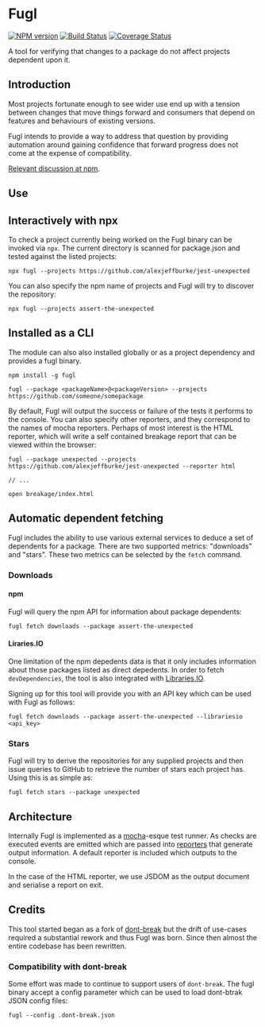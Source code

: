 # Fugl

[![NPM version](https://img.shields.io/npm/v/fugl.svg)](https://www.npmjs.com/package/fugl)
[![Build Status](https://img.shields.io/travis/alexjeffburke/fugl/master.svg)](https://travis-ci.org/alexjeffburke/fugl)
[![Coverage Status](https://img.shields.io/coveralls/alexjeffburke/fugl/master.svg)](https://coveralls.io/r/alexjeffburke/fugl?branch=master)

A tool for verifying that changes to a package do not affect projects dependent upon it.

## Introduction

Most projects fortunate enough to see wider use end up with a tension between changes that
move things forward and consumers that depend on features and behaviours of existing versions.

Fugl intends to provide a way to address that question by providing automation around gaining
confidence that forward progress does not come at the expense of compatibility.

[Relevant discussion at npm](https://github.com/npm/npm/issues/6510).

## Use

## Interactively with npx

To check a project currently being worked on the Fugl binary can be invoked via `npx`.
The current directory is scanned for package.json and tested against the listed projects:

```
npx fugl --projects https://github.com/alexjeffburke/jest-unexpected
```

You can also specify the npm name of projects and Fugl will try to discover the repository:

```
npx fugl --projects assert-the-unexpected
```

## Installed as a CLI

The module can also also installed globally or as a project dependency and provides a fugl binary.

```
npm install -g fugl
```

```
fugl --package <packageName>@<packageVersion> --projects https://github.com/someone/somepackage
```

By default, Fugl will output the success or failure of the tests it performs to the console. You
can also specify other reporters, and they correspond to the names of mocha reporters. Perhaps of
most interest is the HTML reporter, which will write a self contained breakage report that can be
viewed within the browser:

```
fugl --package unexpected --projects https://github.com/alexjeffburke/jest-unexpected --reporter html

// ...

open breakage/index.html
```

## Automatic dependent fetching

Fugl includes the ability to use various external services to deduce a set of dependents for
a package. There are two supported metrics: "downloads" and "stars". These two metrics
can be selected by the `fetch` command.

### Downloads

#### npm

Fugl will query the npm API for information about package dependents:

```
fugl fetch downloads --package assert-the-unexpected
```

#### Liraries.IO

One limitation of the npm depedents data is that it only includes information about those packages
listed as direct depedents. In order to fetch `devDependencies`, the tool is also integrated with
[Libraries.IO](https://libraries.io).

Signing up for this tool will provide you with an API key which can be used with Fugl as follows:

```
fugl fetch downloads --package assert-the-unexpected --librariesio <api_key>
```

### Stars

Fugl will try to derive the repositories for any supplied projects and then issue queries to
GitHub to retrieve the number of stars each project has. Using this is as simple as:

```
fugl fetch stars --package unexpected
```

## Architecture

Internally Fugl is implemented as a [mocha](https://mochajs.org/)-esque test runner. As checks are
executed events are emitted which are passed into [reporters](https://mochajs.org/#reporters) that
generate output information. A default reporter is included which outputs to the console.

In the case of the HTML reporter, we use JSDOM as the output document and serialise a report on exit.

## Credits

This tool started began as a fork of [dont-break](https://github.com/bahmutov/dont-break.git) but the
drift of use-cases required a substantial rework and thus Fugl was born. Since then almost the entire
codebase has been rewritten.

### Compatibility with dont-break

Some effort was made to continue to support users of `dont-break`. The fugl binary accept a config
parameter which can be used to load dont-btrak JSON config files:

```
fugl --config .dont-break.json
```
